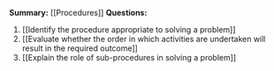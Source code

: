 **Summary:** [[Procedures]]
**Questions:**
1. [[Identify the procedure appropriate to solving a problem]]
2. [[Evaluate whether the order in which activities are undertaken will result in the required outcome]]
3. [[Explain the role of sub-procedures in solving a problem]]
